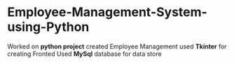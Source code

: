 # Employee-Management-System-using-Python
Worked on **python project**
created Employee Management
used **Tkinter** for creating Fronted 
Used **MySql** database for data store
